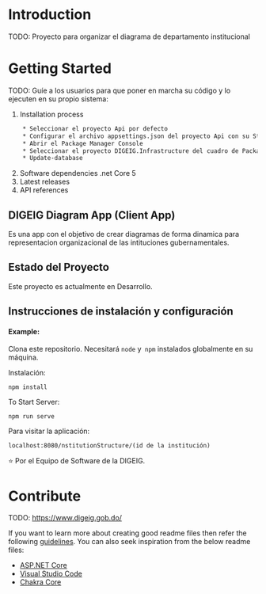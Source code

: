 # Introduction

TODO: Proyecto para organizar el diagrama de departamento institucional

# Getting Started

TODO: Guíe a los usuarios para que poner en marcha su código y lo ejecuten en su propio sistema:

1. Installation process

```bash
	* Seleccionar el proyecto Api por defecto
	* Configurar el archivo appsettings.json del proyecto Api con su Sting de conexión "DefaultConnection"
	* Abrir el Package Manager Console
	* Seleccionar el proyecto DIGEIG.Infrastructure del cuadro de Package Manager Console
	* Update-database
```

2. Software dependencies
   .net Core 5
3. Latest releases
4. API references

## DIGEIG Diagram App (Client App)

Es una app con el objetivo de crear diagramas de forma dinamica para representacion organizacional de las intituciones gubernamentales.

## Estado del Proyecto

Este proyecto es actualmente en Desarrollo.

## Instrucciones de instalación y configuración

#### Example:

Clona este repositorio. Necesitará `node` y` npm` instalados globalmente en su máquina.

Instalación:

`npm install`

To Start Server:

`npm run serve`

Para visitar la aplicación:

`localhost:8080/nstitutionStructure/(id de la institución)`

:star: Por el Equipo de Software de la DIGEIG.

# Contribute

TODO: https://www.digeig.gob.do/

If you want to learn more about creating good readme files then refer the following [guidelines](https://docs.microsoft.com/en-us/azure/devops/repos/git/create-a-readme?view=azure-devops). You can also seek inspiration from the below readme files:

- [ASP.NET Core](https://github.com/aspnet/Home)
- [Visual Studio Code](https://github.com/Microsoft/vscode)
- [Chakra Core](https://github.com/Microsoft/ChakraCore)
